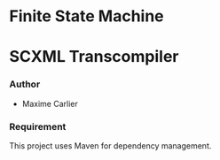 # Finite State Machine
# SCXML Transcompiler

### Author
* Maxime Carlier

### Requirement

This project uses Maven for dependency management.